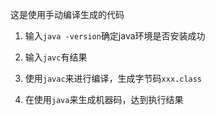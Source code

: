 这是使用手动编译生成的代码
1. 输入`java -version`确定java环境是否安装成功
2. 输入`javc`有结果

3. 使用`javac`来进行编译，生成字节码`xxx.class`
4. 在使用`java`来生成机器码，达到执行结果

